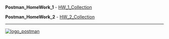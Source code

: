 __Postman_HomeWork_1__ - [HW_1_Collection](https://github.com/AndreiHeranok/Postman/blob/main/Postman_HW_1_AndreiHEranok.postman_collection.json)

__Postman_HomeWork_2__ - [HW_2_Collection](https://github.com/AndreiHeranok/Postman/blob/main/Postman_HW_2_AndreiHeranok_collection.json)
___
[![logo_postman](https://hsto.org/r/w1560/getpro/habr/post_images/40e/c7f/b4f/40ec7fb4f579c099e14f300685f2222c.png)](https://github.com/AndreiHeranok/Postman)